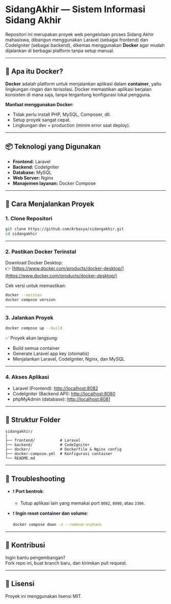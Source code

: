 # SidangAkhir — Sistem Informasi Sidang Akhir

Repositori ini merupakan proyek web pengelolaan proses Sidang Akhir mahasiswa, dibangun menggunakan Laravel (sebagai frontend) dan CodeIgniter (sebagai backend), dikemas menggunakan **Docker** agar mudah dijalankan di berbagai platform tanpa setup manual.

---

## 🐳 Apa itu Docker?

**Docker** adalah platform untuk menjalankan aplikasi dalam **container**, yaitu lingkungan ringan dan terisolasi. Docker memastikan aplikasi berjalan konsisten di mana saja, tanpa tergantung konfigurasi lokal pengguna.

**Manfaat menggunakan Docker:**
- Tidak perlu install PHP, MySQL, Composer, dll.
- Setup proyek sangat cepat.
- Lingkungan dev = production (minim error saat deploy).

---

## 📦 Teknologi yang Digunakan

- **Frontend:** Laravel
- **Backend:** CodeIgniter
- **Database:** MySQL
- **Web Server:** Nginx
- **Manajemen layanan:** Docker Compose

---

## 🚀 Cara Menjalankan Proyek

### 1. Clone Repositori

```bash
git clone https://github.com/Arbasya/sidangakhir.git
cd sidangakhir
```

---

### 2. Pastikan Docker Terinstal

Download Docker Desktop:  
👉 [https://www.docker.com/products/docker-desktop/](https://www.docker.com/products/docker-desktop/)

Cek versi untuk memastikan:

```bash
docker --version
docker compose version
```

---

### 3. Jalankan Proyek

```bash
docker compose up --build
```

✅ Proyek akan langsung:
- Build semua container
- Generate Laravel app key (otomatis)
- Menjalankan Laravel, CodeIgniter, Nginx, dan MySQL

---

### 4. Akses Aplikasi

- Laravel (Frontend): [http://localhost:8082](http://localhost:8082)
- CodeIgniter (Backend API): [http://localhost:8080](http://localhost:8080)
- phpMyAdmin (database): [http://localhost:8081](http://localhost:8081)

---

## 📁 Struktur Folder

```
sidangakhir/
│
├── frontend/           # Laravel
├── backend/            # CodeIgniter
├── docker/             # Dockerfile & Nginx config
├── docker-compose.yml  # Konfigurasi container
└── README.md
```

---

## 🔧 Troubleshooting

- ❗ **Port bentrok**:
  - Tutup aplikasi lain yang memakai port `8082`, `8080`, atau `3306`.

- ❗ **Ingin reset container dan volume**:
  ```bash
  docker compose down -v --remove-orphans
  ```

---

## 🙌 Kontribusi

Ingin bantu pengembangan?  
Fork repo ini, buat branch baru, dan kirimkan pull request.

---

## 📄 Lisensi

Proyek ini menggunakan lisensi MIT.
